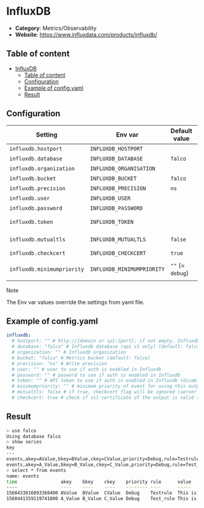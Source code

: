 # InfluxDB


- **Category**: Metrics/Observability
- **Website**: https://www.influxdata.com/products/influxdb/

## Table of content

- [InfluxDB](#influxdb)
  - [Table of content](#table-of-content)
  - [Configuration](#configuration)
  - [Example of config.yaml](#example-of-configyaml)
  - [Result](#result)

## Configuration

| Setting                    | Env var                    | Default value    | Description                                                                                                                         |
| -------------------------- | -------------------------- | ---------------- | ----------------------------------------------------------------------------------------------------------------------------------- |
| `influxdb.hostport`        | `INFLUXDB_HOSTPORT`        |                  | http://{domain or ip}:{port}, if not empty, Influxdb output is **enabled**                                                          |
| `influxdb.database`        | `INFLUXDB_DATABASE`        | `falco`          | Influxdb database (api v1 only)                                                                                                     |
| `influxdb.organization`    | `INFLUXDB_ORGANISATION`    |                  | Influxdb organisation                                                                                                               |
| `influxdb.bucket`          | `INFLUXDB_BUCKET`          | `falco`          | Metrics bucket                                                                                                                      |
| `influxdb.precision`       | `INFLUXDB_PRECISION`       | `ns`             | Write precision                                                                                                                     |
| `influxdb.user`            | `INFLUXDB_USER`            |                  | User to use if auth is enabled in Influxdb                                                                                          |
| `influxdb.password`        | `INFLUXDB_PASSWORD`        |                  | Password to use if auth is enabled in Influxdb                                                                                      |
| `influxdb.token`           | `INFLUXDB_TOKEN`           |                  | API token to use if auth in enabled in Influxdb (disables user and password)                                                        |
| `influxdb.mutualtls`       | `INFLUXDB_MUTUALTLS`       | `false`          | Authenticate to the output with TLS, if true, checkcert flag will be ignored (server cert will always be checked)                   |
| `influxdb.checkcert`       | `INFLUXDB_CHECKCERT`       | `true` | Check if ssl certificate of the output is valid                                                                                     | `mattermost.minimumpriority` | `MATTERMOST_MINIMUMPRIORITY` | `""` (= `debug`)                                                                                    | Minimum priority of event for using this output, order is `emergency,alert,critical,error,warning,notice,informational,debug or ""`
| `influxdb.minimumpriority` | `INFLUXDB_MINIMUMPRIORITY` | `""` (= `debug`) | Minimum priority of event for using this output, order is `emergency,alert,critical,error,warning,notice,informational,debug or ""` |

> [!NOTE]
The Env var values override the settings from yaml file.

## Example of config.yaml

```yaml
influxdb:
  # hostport: "" # http://{domain or ip}:{port}, if not empty, Influxdb output is enabled
  # database: "falco" # Influxdb database (api v1 only) (default: falco)
  # organization: "" # Influxdb organization
  # bucket: "falco" # Metrics bucket (default: falco)
  # precision: "ns" # Write precision
  # user: "" # user to use if auth is enabled in Influxdb
  # password: "" # pasword to use if auth is enabled in Influxdb
  # token: "" # API token to use if auth in enabled in Influxdb (disables user and password)
  # minimumpriority: "" # minimum priority of event for using this output, order is emergency|alert|critical|error|warning|notice|informational|debug or "" (default)
  # mutualtls: false # if true, checkcert flag will be ignored (server cert will always be checked)
  # checkcert: true # check if ssl certificate of the output is valid (default: true)
```

## Result

```bash
> use falco
Using database falco
> show series
key
---
events,akey=AValue,bkey=BValue,ckey=CValue,priority=Debug,rule=Testrule
events,akey=A_Value,bkey=B_Value,ckey=C_Value,priority=Debug,rule=Test_rule
> select * from events
name: events
time                akey    bkey    ckey    priority rule      value
----                ----    ----    ----    -------- ----      -----
1560433816893368400 AValue  BValue  CValue  Debug    Testrule  This is a test from falcosidekick
1560441359119741800 A_Value B_Value C_Value Debug    Test_rule This is a test from falcosidekick
```